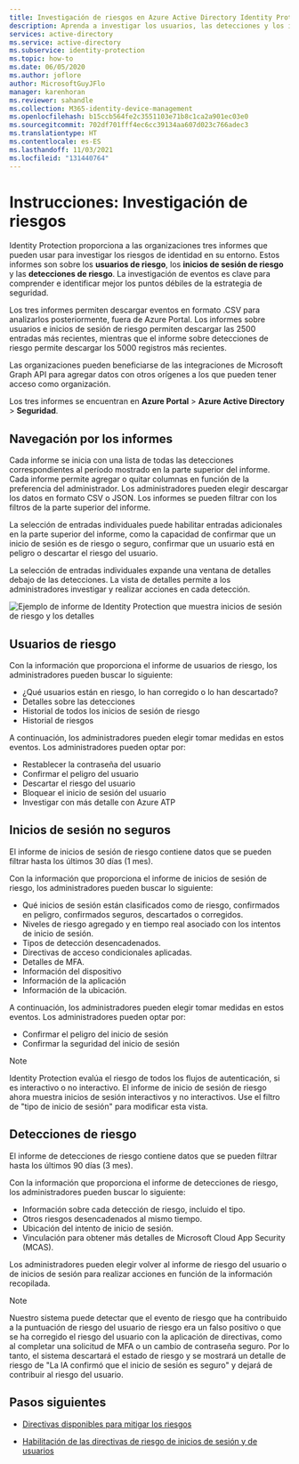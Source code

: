 ```yaml
---
title: Investigación de riesgos en Azure Active Directory Identity Protection
description: Aprenda a investigar los usuarios, las detecciones y los inicios de sesión de riesgo en Azure Active Directory Identity Protection
services: active-directory
ms.service: active-directory
ms.subservice: identity-protection
ms.topic: how-to
ms.date: 06/05/2020
ms.author: joflore
author: MicrosoftGuyJFlo
manager: karenhoran
ms.reviewer: sahandle
ms.collection: M365-identity-device-management
ms.openlocfilehash: b15ccb564fe2c3551103e71b8c1ca2a901ec03e0
ms.sourcegitcommit: 702df701fff4ec6cc39134aa607d023c766adec3
ms.translationtype: HT
ms.contentlocale: es-ES
ms.lasthandoff: 11/03/2021
ms.locfileid: "131440764"
---
```

# <a name="how-to-investigate-risk"></a>Instrucciones: Investigación de riesgos

Identity Protection proporciona a las organizaciones tres informes que pueden usar para investigar los riesgos de identidad en su entorno. Estos informes son sobre los **usuarios de riesgo**, los **inicios de sesión de riesgo** y las **detecciones de riesgo**. La investigación de eventos es clave para comprender e identificar mejor los puntos débiles de la estrategia de seguridad.

Los tres informes permiten descargar eventos en formato .CSV para analizarlos posteriormente, fuera de Azure Portal. Los informes sobre usuarios e inicios de sesión de riesgo permiten descargar las 2500 entradas más recientes, mientras que el informe sobre detecciones de riesgo permite descargar los 5000 registros más recientes.

Las organizaciones pueden beneficiarse de las integraciones de Microsoft Graph API para agregar datos con otros orígenes a los que pueden tener acceso como organización.

Los tres informes se encuentran en **Azure Portal** > **Azure Active Directory** > **Seguridad**.

## <a name="navigating-the-reports"></a>Navegación por los informes

Cada informe se inicia con una lista de todas las detecciones correspondientes al período mostrado en la parte superior del informe. Cada informe permite agregar o quitar columnas en función de la preferencia del administrador. Los administradores pueden elegir descargar los datos en formato CSV o JSON. Los informes se pueden filtrar con los filtros de la parte superior del informe.

La selección de entradas individuales puede habilitar entradas adicionales en la parte superior del informe, como la capacidad de confirmar que un inicio de sesión es de riesgo o seguro, confirmar que un usuario está en peligro o descartar el riesgo del usuario.

La selección de entradas individuales expande una ventana de detalles debajo de las detecciones. La vista de detalles permite a los administradores investigar y realizar acciones en cada detección. 

![Ejemplo de informe de Identity Protection que muestra inicios de sesión de riesgo y los detalles](./media/howto-identity-protection-investigate-risk/identity-protection-risky-sign-ins-report.png)

## <a name="risky-users"></a>Usuarios de riesgo

Con la información que proporciona el informe de usuarios de riesgo, los administradores pueden buscar lo siguiente:

- ¿Qué usuarios están en riesgo, lo han corregido o lo han descartado?
- Detalles sobre las detecciones
- Historial de todos los inicios de sesión de riesgo
- Historial de riesgos
 
A continuación, los administradores pueden elegir tomar medidas en estos eventos. Los administradores pueden optar por:

- Restablecer la contraseña del usuario
- Confirmar el peligro del usuario
- Descartar el riesgo del usuario
- Bloquear el inicio de sesión del usuario
- Investigar con más detalle con Azure ATP

## <a name="risky-sign-ins"></a>Inicios de sesión no seguros

El informe de inicios de sesión de riesgo contiene datos que se pueden filtrar hasta los últimos 30 días (1 mes).

Con la información que proporciona el informe de inicios de sesión de riesgo, los administradores pueden buscar lo siguiente:

- Qué inicios de sesión están clasificados como de riesgo, confirmados en peligro, confirmados seguros, descartados o corregidos.
- Niveles de riesgo agregado y en tiempo real asociado con los intentos de inicio de sesión.
- Tipos de detección desencadenados.
- Directivas de acceso condicionales aplicadas.
- Detalles de MFA.
- Información del dispositivo
- Información de la aplicación
- Información de la ubicación.

A continuación, los administradores pueden elegir tomar medidas en estos eventos. Los administradores pueden optar por:

- Confirmar el peligro del inicio de sesión
- Confirmar la seguridad del inicio de sesión

> [!NOTE] 
> Identity Protection evalúa el riesgo de todos los flujos de autenticación, si es interactivo o no interactivo. El informe de inicio de sesión de riesgo ahora muestra inicios de sesión interactivos y no interactivos. Use el filtro de "tipo de inicio de sesión" para modificar esta vista.

## <a name="risk-detections"></a>Detecciones de riesgo

El informe de detecciones de riesgo contiene datos que se pueden filtrar hasta los últimos 90 días (3 mes).

Con la información que proporciona el informe de detecciones de riesgo, los administradores pueden buscar lo siguiente:

- Información sobre cada detección de riesgo, incluido el tipo.
- Otros riesgos desencadenados al mismo tiempo.
- Ubicación del intento de inicio de sesión.
- Vinculación para obtener más detalles de Microsoft Cloud App Security (MCAS).

Los administradores pueden elegir volver al informe de riesgo del usuario o de inicios de sesión para realizar acciones en función de la información recopilada.

> [!NOTE] 
> Nuestro sistema puede detectar que el evento de riesgo que ha contribuido a la puntuación de riesgo del usuario de riesgo era un falso positivo o que se ha corregido el riesgo del usuario con la aplicación de directivas, como al completar una solicitud de MFA o un cambio de contraseña seguro. Por lo tanto, el sistema descartará el estado de riesgo y se mostrará un detalle de riesgo de "La IA confirmó que el inicio de sesión es seguro" y dejará de contribuir al riesgo del usuario. 

## <a name="next-steps"></a>Pasos siguientes

- [Directivas disponibles para mitigar los riesgos](concept-identity-protection-policies.md)

- [Habilitación de las directivas de riesgo de inicios de sesión y de usuarios](howto-identity-protection-configure-risk-policies.md)
